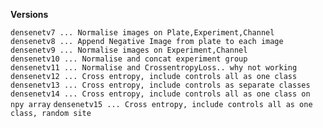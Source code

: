 
**Versions**   
   
`densenetv7 ... Normalise images on Plate,Experiment,Channel`    
`densenetv8 ... Append Negative Image from plate to each image`   
`densenetv9 ... Normalise images on Experiment,Channel`   
`densenetv10 ... Normalise and concat experiment group`   
`densenetv11 ... Normalise and CrossentropyLoss.. why not working`
`densenetv12 ... Cross entropy, include controls all as one class`
`densenetv13 ... Cross entropy, include controls as separate classes`
`densenetv14 ... Cross entropy, include controls all as one class on npy array`
`densenetv15 ... Cross entropy, include controls all as one class, random site`

